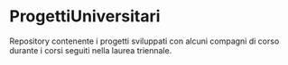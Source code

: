 # ProgettiUniversitari
Repository contenente i progetti sviluppati con alcuni compagni di corso durante i corsi seguiti nella laurea triennale.

